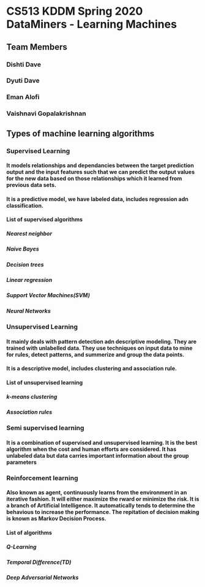# CS513 KDDM Spring 2020 DataMiners - Learning Machines

## Team Members
### Dishti Dave
### Dyuti Dave
### Eman Alofi
### Vaishnavi Gopalakrishnan

## Types of machine learning algorithms

### Supervised Learning

#### It models relationships and dependancies between the target prediction output and the input features  such that we can predict the output values for the new data based on those relationships which it learned from previous data sets.
#### It is a predictive model, we have labeled data, includes regression adn classification.

#### List of supervised algorithms

##### Nearest neighbor
##### Naive Bayes
##### Decision trees
##### Linear regression
##### Support Vector Machines(SVM)
##### Neural Networks

### Unsupervised Learning

#### It mainly deals with pattern detection adn descriptive modeling. They are trained with unlabelled data. They use techniques on input data to mine for rules, detect patterns, and summerize and group the data points. 
#### It is a descriptive model, includes clustering and association rule.

#### List of unsupervised learning

##### k-means clustering
##### Association rules

### Semi supervised learning

#### It is a combination of supervised and unsupervised learning. It is the best algorithm when the cost and human efforts are considered. It has unlabeled data but data carries important information about the group parameters

### Reinforcement learning

#### Also known as agent, continuously learns from the environment in an iterative fashion. It will either maximize the rward or minimize the risk. It is a branch of Artificial Intelligence. It automatically tends to determine the behavious to increase the performance. The repitation of decision making is known as Markov Decision Process. 

#### List of algorithms

##### Q-Learning
##### Temporal Difference(TD)
##### Deep Adversarial Networks
